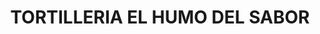 ---
title: "TORTILLERIA EL HUMO DEL SABOR"
url: /mexicali/tortilleria-el-humo-del-sabor/
shop: Lebensmittel
---